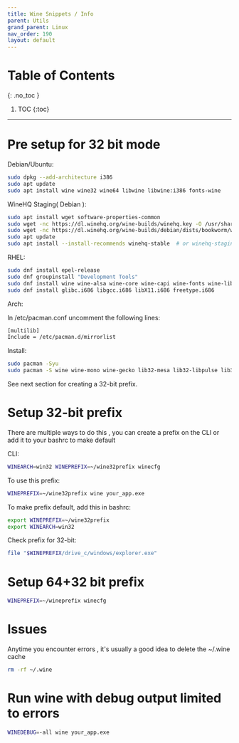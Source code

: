 ```yaml
---
title: Wine Snippets / Info
parent: Utils
grand_parent: Linux
nav_order: 190
layout: default
---
```

# Table of Contents 
{: .no_toc }

1. TOC 
{:toc}

---

# Pre setup for 32 bit mode 

Debian/Ubuntu: 
```bash
sudo dpkg --add-architecture i386
sudo apt update
sudo apt install wine wine32 wine64 libwine libwine:i386 fonts-wine
```

WineHQ Staging( Debian ):
```bash
sudo apt install wget software-properties-common
sudo wget -nc https://dl.winehq.org/wine-builds/winehq.key -O /usr/share/keyrings/winehq-archive.key
sudo wget -nc https://dl.winehq.org/wine-builds/debian/dists/bookworm/winehq-bookworm.sources -O /etc/apt/sources.list.d/winehq.sources
sudo apt update
sudo apt install --install-recommends winehq-stable  # or winehq-staging
```

RHEL:
```bash
sudo dnf install epel-release
sudo dnf groupinstall "Development Tools"
sudo dnf install wine wine-alsa wine-core wine-capi wine-fonts wine-libs wine-tools wine-mono wine-gecko
sudo dnf install glibc.i686 libgcc.i686 libX11.i686 freetype.i686
```

Arch:

In /etc/pacman.conf uncomment the following lines:
```bash
[multilib]
Include = /etc/pacman.d/mirrorlist
```

Install:
```bash
sudo pacman -Syu
sudo pacman -S wine wine-mono wine-gecko lib32-mesa lib32-libpulse lib32-alsa-lib lib32-freetype2 lib32-glibc
```

See next section for creating a 32-bit prefix.

# Setup 32-bit prefix

There are multiple ways to do this , you can create a prefix on the CLI or add it to your bashrc to make default 


CLI: 
```bash
WINEARCH=win32 WINEPREFIX=~/wine32prefix winecfg
```

To use this prefix: 
```bash
WINEPREFIX=~/wine32prefix wine your_app.exe
```

To make prefix default, add this in bashrc:
```bash
export WINEPREFIX=~/wine32prefix
export WINEARCH=win32
```

Check prefix for 32-bit:
```bash
file "$WINEPREFIX/drive_c/windows/explorer.exe"
```

# Setup 64+32 bit prefix 

```bash
WINEPREFIX=~/wineprefix winecfg
```
# Issues

Anytime you encounter errors , it's usually a good idea to delete the ~/.wine cache
```bash
rm -rf ~/.wine 
```


# Run wine with debug output limited to errors 
```bash
WINEDEBUG=-all wine your_app.exe
```

